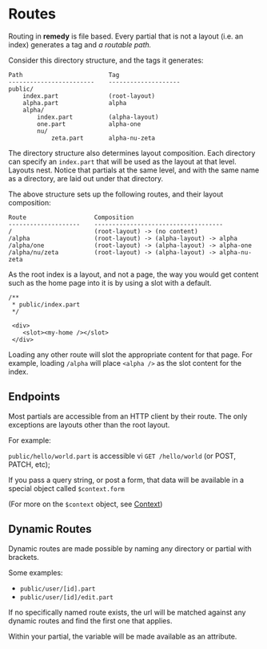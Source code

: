 # Routes

Routing in **remedy** is file based.  Every partial that is not a layout (i.e. an index) generates a tag and *a routable path.*

Consider this directory structure, and the tags it generates:

```
Path                        Tag
------------------------    --------------------
public/
    index.part              (root-layout)
    alpha.part              alpha
    alpha/
        index.part          (alpha-layout)
        one.part            alpha-one
        nu/
            zeta.part       alpha-nu-zeta
```

The directory structure also determines layout composition.  Each directory can specify an `index.part` that will be used as the layout at that level.  Layouts nest.  Notice that partials at the same level, and with the same name as a directory, are laid out under that directory.

The above structure sets up the following routes, and their layout composition:

```
Route                   Composition
--------------------    ------------------------------------
/                       (root-layout) -> (no content)
/alpha                  (root-layout) -> (alpha-layout) -> alpha
/alpha/one              (root-layout) -> (alpha-layout) -> alpha-one
/alpha/nu/zeta          (root-layout) -> (alpha-layout) -> alpha-nu-zeta
```

As the root index is a layout, and not a page, the way you would get content such as the home page into it is by using a slot with a default.

```
/**
 * public/index.part
 */

 <div>
    <slot><my-home /></slot>
 </div>
```

 Loading any other route will slot the appropriate content for that page.  For example, loading `/alpha` will place `<alpha />` as the slot content for the index.

## Endpoints

Most partials are accessible from an HTTP client by their route.  The only exceptions are layouts other than the root layout.

For example:

`public/hello/world.part` is accessible vi `GET /hello/world` (or POST, PATCH, etc);

If you pass a query string, or post a form, that data will be available in a special object called `$context.form`

(For more on the `$context` object, see [Context](/context))

## Dynamic Routes

Dynamic routes are made possible by naming any directory or partial with brackets.

Some examples:

- `public/user/[id].part`
- `public/user/[id]/edit.part`

If no specifically named route exists, the url will be matched against any dynamic routes and find the first one that applies.

Within your partial, the variable will be made available as an attribute.
